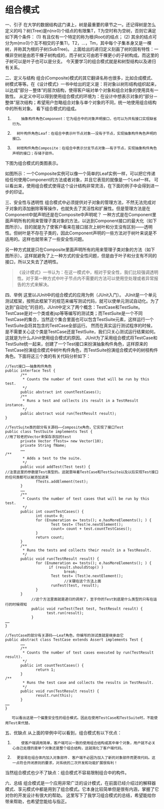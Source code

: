 # 组合模式
一、引子
在大学的数据结构这门课上，树是最重要的章节之一。还记得树是怎么定义的吗？树(Tree)是n(n≥0)个结点的有限集T，T为空时称为空树，否则它满足如下两个条件：
(1)    有且仅有一个特定的称为根(Root)的结点；
(2)   其余的结点可分为m(m≥0)个互不相交的子集Tl，T2，…，Tm，其中每个子集本身又是一棵树，并称其为根的子树(SubTree)。
上面给出的递归定义刻画了树的固有特性：一棵非空树是由若干棵子树构成的，而子树又可由若干棵更小的子树构成。而这里的子树可以是叶子也可以是分支。
今天要学习的组合模式就是和树型结构以及递归有关系。
 
二、定义与结构
组合(Composite)模式的其它翻译名称也很多，比如合成模式、树模式等等。在《设计模式》一书中给出的定义是：将对象以树形结构组织起来，以达成“部分－整体”的层次结构，使得客户端对单个对象和组合对象的使用具有一致性。
从定义中可以得到使用组合模式的环境为：在设计中想表示对象的“部分－整体”层次结构；希望用户忽略组合对象与单个对象的不同，统一地使用组合结构中的所有对象。
看下组合模式的组成。
1)         抽象构件角色Component：它为组合中的对象声明接口，也可以为共有接口实现缺省行为。
2)       树叶构件角色Leaf：在组合中表示叶节点对象——没有子节点，实现抽象构件角色声明的接口。
3)       树枝构件角色Composite：在组合中表示分支节点对象——有子节点，实现抽象构件角色声明的接口；存储子部件。
下图为组合模式的类图表示。

 
如图所示：一个Composite实例可以像一个简单的Leaf实例一样，可以把它传递给任何使用Component的方法或者对象，并且它表现的就像是一个Leaf一样。
可以看出来，使用组合模式使得这个设计结构非常灵活，在下面的例子中会得到进一步的印证。
      
三、安全性与透明性
组合模式中必须提供对子对象的管理方法，不然无法完成对子对象的添加删除等等操作，也就失去了灵活性和扩展性。但是管理方法是在Component中就声明还是在Composite中声明呢？
一种方式是在Component里面声明所有的用来管理子类对象的方法，以达到Component接口的最大化（如下图所示）。目的就是为了使客户看来在接口层次上树叶和分支没有区别——透明性。但树叶是不存在子类的，因此Component声明的一些方法对于树叶来说是不适用的。这样也就带来了一些安全性问题。

 
另一种方式就是只在Composite里面声明所有的用来管理子类对象的方法（如下图所示）。这样就避免了上一种方式的安全性问题，但是由于叶子和分支有不同的接口，所以又失去了透明性。
    


> 《设计模式》一书认为：在这一模式中，相对于安全性，我们比较强调透明性。对于第一种方式中叶子节点内不需要的方法可以使用空处理或者异常报告的方式来解决。
 
四、举例
这里以JUnit中的组合模式的应用为例（JUnit入门）。
JUnit是一个单元测试框架，按照此框架下的规范来编写测试代码，就可以使单元测试自动化。为了达到“自动化”的目的，JUnit中定义了两个概念：TestCase和TestSuite。TestCase是对一个类或者jsp等等编写的测试类；而TestSuite是一个不同TestCase的集合，当然这个集合里面也可以包含TestSuite元素，这样运行一个TestSuite会将其包含的TestCase全部运行。
然而在真实运行测试程序的时候，是不需要关心这个类是TestCase还是TestSuite，我们只关心测试运行结果如何。这就是为什么JUnit使用组合模式的原因。
JUnit为了采用组合模式将TestCase和TestSuite统一起来，创建了一个Test接口来扮演抽象构件角色，这样原来的TestCase扮演组合模式中树叶构件角色，而TestSuite扮演组合模式中的树枝构件角色。下面将这三个类的有关代码分析如下：
 

```
//Test接口——抽象构件角色
public interface Test {
       /**
        * Counts the number of test cases that will be run by this test.
        */
       public abstract int countTestCases();
       /**
        * Runs a test and collects its result in a TestResult instance.
        */
       public abstract void run(TestResult result);
}
 
//TestSuite类的部分有关源码——Composite角色，它实现了接口Test
public class TestSuite implements Test {
//用了较老的Vector来保存添加的test
       private Vector fTests= new Vector(10);
       private String fName;
       …… 
/**
        * Adds a test to the suite.
        */
       public void addTest(Test test) {          
//注意这里的参数是Test类型的。这就意味着TestCase和TestSuite以及以后实现Test接口的任何类都可以被添加进来
              fTests.addElement(test);
       }
       ……
       /**
        * Counts the number of test cases that will be run by this test.
        */
       public int countTestCases() {
              int count= 0;
              for (Enumeration e= tests(); e.hasMoreElements(); ) {
                     Test test= (Test)e.nextElement();
                     count= count + test.countTestCases();
              }
              return count;
       }
       /**
        * Runs the tests and collects their result in a TestResult.
        */
       public void run(TestResult result) {
              for (Enumeration e= tests(); e.hasMoreElements(); ) {
                    if (result.shouldStop() )
                           break;
                     Test test= (Test)e.nextElement();
                           //关键在这个方法上面
                     runTest(test, result);
              }
       }
            //这个方法里面就是递归的调用了，至于你的Test到底是什么类型的只有在运行的时候得知
            public void runTest(Test test, TestResult result) {
                   test.run(result);
            }
……
}
 
//TestCase的部分有关源码——Leaf角色，你编写的测试类就是继承自它
public abstract class TestCase extends Assert implements Test {
       ……
       /**
        * Counts the number of test cases executed by run(TestResult result).
        */
       public int countTestCases() {
              return 1;
       }
/**
        * Runs the test case and collects the results in TestResult.
        */
       public void run(TestResult result) {
              result.run(this);
       }
……
}
```
       可以看出这是一个偏重安全性的组合模式。因此在使用TestCase和TestSuite时，不能使用Test来代替。
 
五、优缺点
从上面的举例中可以看到，组合模式有以下优点：
1)         使客户端调用简单，客户端可以一致的使用组合结构或其中单个对象，用户就不必关心自己处理的是单个对象还是整个组合结构，这就简化了客户端代码。
2)       更容易在组合体内加入对象部件. 客户端不必因为加入了新的对象部件而更改代码。这一点符合开闭原则的要求，对系统的二次开发和功能扩展很有利！
当然组合模式也少不了缺点：组合模式不容易限制组合中的构件。
 
六、总结
组合模式是一个应用非常广泛的设计模式，在前面已经介绍过的解释器模式、享元模式中都是用到了组合模式。它本身比较简单但是很有内涵，掌握了它对你的开发设计有很大的帮助。
这里写下了我学习组合模式的总结，希望能给你带来帮助，也希望您能给与指正。
